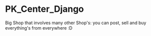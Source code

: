# PK_Center_Django
Big Shop that involves many other Shop's: you can post, sell and buy everything's from everywhere :D
